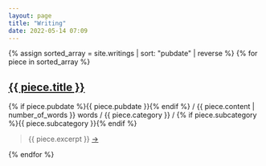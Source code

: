 ```yaml
---
layout: page
title: "Writing"
date: 2022-05-14 07:09
---
```


{% assign sorted_array = site.writings | sort: "pubdate" | reverse %}
{% for piece in sorted_array %}
  <h2>
    <a href="{{ piece.url }}" class="writing-link">{{ piece.title }}</a>
  </h2>
  
  <div class="post-metadata">{% if piece.pubdate %}{{ piece.pubdate }}{% endif %} / {{ piece.content | number_of_words }} words / {{ piece.category }} / {% if piece.subcategory %}{{ piece.subcategory }}{% endif %}</div>
    
  > {{ piece.excerpt }} [→]({{piece.url}})

{% endfor %}
